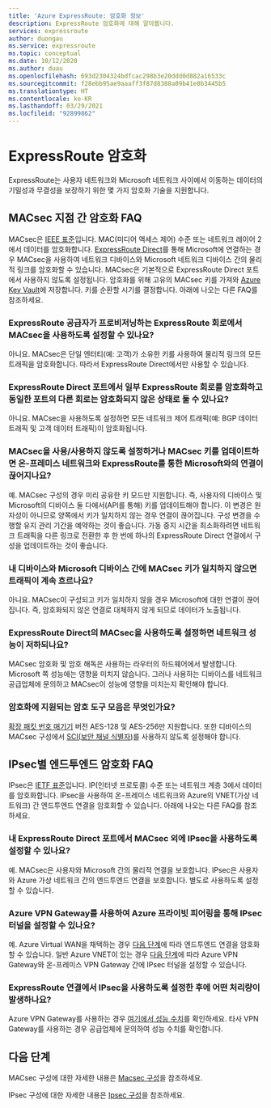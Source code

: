 ```yaml
---
title: 'Azure ExpressRoute: 암호화 정보'
description: ExpressRoute 암호화에 대해 알아봅니다.
services: expressroute
author: duongau
ms.service: expressroute
ms.topic: conceptual
ms.date: 10/12/2020
ms.author: duau
ms.openlocfilehash: 693d2304324bdfcac298b3e20ddd0d882a16533c
ms.sourcegitcommit: f28ebb95ae9aaaff3f87d8388a09b41e0b3445b5
ms.translationtype: HT
ms.contentlocale: ko-KR
ms.lasthandoff: 03/29/2021
ms.locfileid: "92899862"
---
```

# <a name="expressroute-encryption"></a>ExpressRoute 암호화
 
ExpressRoute는 사용자 네트워크와 Microsoft 네트워크 사이에서 이동하는 데이터의 기밀성과 무결성을 보장하기 위한 몇 가지 암호화 기술을 지원합니다.

## <a name="point-to-point-encryption-by-macsec-faq"></a>MACsec 지점 간 암호화 FAQ
MACsec은 [IEEE 표준](https://1.ieee802.org/security/802-1ae/)입니다. MAC(미디어 액세스 제어) 수준 또는 네트워크 레이어 2에서 데이터를 암호화합니다. [ExpressRoute Direct](expressroute-erdirect-about.md)를 통해 Microsoft에 연결하는 경우 MACsec을 사용하여 네트워크 디바이스와 Microsoft 네트워크 디바이스 간의 물리적 링크를 암호화할 수 있습니다. MACsec은 기본적으로 ExpressRoute Direct 포트에서 사용하지 않도록 설정됩니다. 암호화를 위해 고유의 MACsec 키를 가져와 [Azure Key Vault](../key-vault/general/overview.md)에 저장합니다. 키를 순환할 시기를 결정합니다. 아래에 나오는 다른 FAQ를 참조하세요.
### <a name="can-i-enable-macsec-on-my-expressroute-circuit-provisioned-by-an-expressroute-provider"></a>ExpressRoute 공급자가 프로비저닝하는 ExpressRoute 회로에서 MACsec을 사용하도록 설정할 수 있나요?
아니요. MACsec은 단일 엔터티(예: 고객)가 소유한 키를 사용하여 물리적 링크의 모든 트래픽을 암호화합니다. 따라서 ExpressRoute Direct에서만 사용할 수 있습니다.
### <a name="can-i-encrypt-some-of-the-expressroute-circuits-on-my-expressroute-direct-ports-and-leave-other-circuits-on-the-same-ports-unencrypted"></a>ExpressRoute Direct 포트에서 일부 ExpressRoute 회로를 암호화하고 동일한 포트의 다른 회로는 암호화되지 않은 상태로 둘 수 있나요? 
아니요. MACsec을 사용하도록 설정하면 모든 네트워크 제어 트래픽(예: BGP 데이터 트래픽 및 고객 데이터 트래픽)이 암호화됩니다. 
### <a name="when-i-enabledisable-macsec-or-update-macsec-key-will-my-on-premises-network-lose-connectivity-to-microsoft-over-expressroute"></a>MACsec을 사용/사용하지 않도록 설정하거나 MACsec 키를 업데이트하면 온-프레미스 네트워크와 ExpressRoute를 통한 Microsoft와의 연결이 끊어지나요?
예. MACsec 구성의 경우 미리 공유한 키 모드만 지원합니다. 즉, 사용자의 디바이스 및 Microsoft의 디바이스 둘 다에서(API를 통해) 키를 업데이트해야 합니다. 이 변경은 원자성이 아니므로 양쪽에서 키가 일치하지 않는 경우 연결이 끊어집니다. 구성 변경을 수행할 유지 관리 기간을 예약하는 것이 좋습니다. 가동 중지 시간을 최소화하려면 네트워크 트래픽을 다른 링크로 전환한 후 한 번에 하나의 ExpressRoute Direct 연결에서 구성을 업데이트하는 것이 좋습니다.  
### <a name="will-traffic-continue-to-flow-if-theres-a-mismatch-in-macsec-key-between-my-devices-and-microsofts"></a>내 디바이스와 Microsoft 디바이스 간에 MACsec 키가 일치하지 않으면 트래픽이 계속 흐르나요?
아니요. MACsec이 구성되고 키가 일치하지 않을 경우 Microsoft에 대한 연결이 끊어집니다. 즉, 암호화되지 않은 연결로 대체하지 않게 되므로 데이터가 노출됩니다. 
### <a name="will-enabling-macsec-on-expressroute-direct-degrade-network-performance"></a>ExpressRoute Direct의 MACsec을 사용하도록 설정하면 네트워크 성능이 저하되나요?
MACsec 암호화 및 암호 해독은 사용하는 라우터의 하드웨어에서 발생합니다. Microsoft 쪽 성능에는 영향을 미치지 않습니다. 그러나 사용하는 디바이스를 네트워크 공급업체에 문의하고 MACsec이 성능에 영향을 미치는지 확인해야 합니다.
### <a name="which-cipher-suites-are-supported-for-encryption"></a>암호화에 지원되는 암호 도구 모음은 무엇인가요?
[확장 패킷 번호 매기기](https://1.ieee802.org/security/802-1aebw/) 버전 AES-128 및 AES-256만 지원합니다. 또한 디바이스의 MACsec 구성에서 [SCI(보안 채널 식별자)](https://wikipedia.org/wiki/IEEE_802.1AE)를 사용하지 않도록 설정해야 합니다. 

## <a name="end-to-end-encryption-by-ipsec-faq"></a>IPsec별 엔드투엔드 암호화 FAQ
IPsec은 [IETF 표준](https://tools.ietf.org/html/rfc6071)입니다. IP(인터넷 프로토콜) 수준 또는 네트워크 계층 3에서 데이터를 암호화합니다. IPsec을 사용하여 온-프레미스 네트워크와 Azure의 VNET(가상 네트워크) 간 엔드투엔드 연결을 암호화할 수 있습니다. 아래에 나오는 다른 FAQ를 참조하세요.
### <a name="can-i-enable-ipsec-in-addition-to-macsec-on-my-expressroute-direct-ports"></a>내 ExpressRoute Direct 포트에서 MACsec 외에 IPsec을 사용하도록 설정할 수 있나요?
예. MACsec은 사용자와 Microsoft 간의 물리적 연결을 보호합니다. IPsec은 사용자와 Azure 가상 네트워크 간의 엔드투엔드 연결을 보호합니다. 별도로 사용하도록 설정할 수 있습니다. 
### <a name="can-i-use-azure-vpn-gateway-to-set-up-the-ipsec-tunnel-over-azure-private-peering"></a>Azure VPN Gateway를 사용하여 Azure 프라이빗 피어링을 통해 IPsec 터널을 설정할 수 있나요?
예. Azure Virtual WAN을 채택하는 경우 [다음 단계](../virtual-wan/vpn-over-expressroute.md)에 따라 엔드투엔드 연결을 암호화할 수 있습니다. 일반 Azure VNET이 있는 경우 [다음 단계](../vpn-gateway/site-to-site-vpn-private-peering.md)에 따라 Azure VPN Gateway와 온-프레미스 VPN Gateway 간에 IPsec 터널을 설정할 수 있습니다.
### <a name="what-is-the-throughput-i-will-get-after-enabling-ipsec-on-my-expressroute-connection"></a>ExpressRoute 연결에서 IPsec을 사용하도록 설정한 후에 어떤 처리량이 발생하나요?
Azure VPN Gateway를 사용하는 경우 [여기에서 성능 수치](../vpn-gateway/vpn-gateway-about-vpngateways.md)를 확인하세요. 타사 VPN Gateway를 사용하는 경우 공급업체에 문의하여 성능 수치를 확인합니다.

## <a name="next-steps"></a>다음 단계
MACsec 구성에 대한 자세한 내용은 [Macsec 구성](expressroute-howto-macsec.md)을 참조하세요.

IPsec 구성에 대한 자세한 내용은 [Ipsec 구성](site-to-site-vpn-over-microsoft-peering.md)을 참조하세요.
